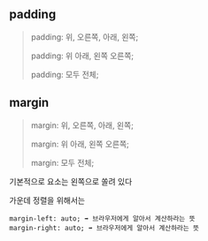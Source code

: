 ## padding

>padding: 위, 오른쪽, 아래, 왼쪽;
>
>padding: 위 아래, 왼쪽 오른쪽;
>
>padding: 모두 전체;

## margin

>margin: 위, 오른쪽, 아래, 왼쪽;
>
>margin: 위 아래, 왼쪽 오른쪽;
>
>margin: 모두 전체;

기본적으로 요소는 왼쪽으로 쏠려 있다

가운데 정렬을 위해서는

```
margin-left: auto; ➡️ 브라우저에게 알아서 계산하라는 뜻
margin-right: auto; ➡️ 브라우저에게 알아서 계산하라는 뜻
```
